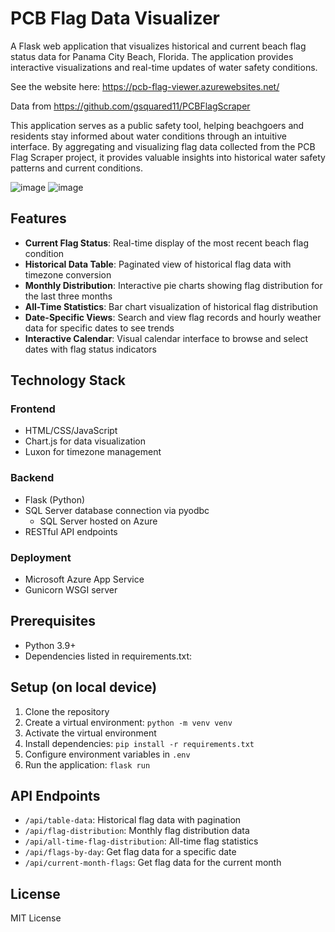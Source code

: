 # PCB Flag Data Visualizer

A Flask web application that visualizes historical and current beach flag status data for Panama City Beach, Florida. The application provides interactive visualizations and real-time updates of water safety conditions.

See the website here: https://pcb-flag-viewer.azurewebsites.net/

Data from https://github.com/gsquared11/PCBFlagScraper

This application serves as a public safety tool, helping beachgoers and residents stay informed about water conditions through an intuitive interface. By aggregating and visualizing flag data collected from the PCB Flag Scraper project, it provides valuable insights into historical water safety patterns and current conditions.

![image](https://github.com/user-attachments/assets/56490105-6e2d-4363-ab95-b0d2c1baa6fb)
![image](https://github.com/user-attachments/assets/cb6f0c33-1f7f-44ff-ae60-6e0ad4af6a6c)




## Features

- **Current Flag Status**: Real-time display of the most recent beach flag condition
- **Historical Data Table**: Paginated view of historical flag data with timezone conversion
- **Monthly Distribution**: Interactive pie charts showing flag distribution for the last three months
- **All-Time Statistics**: Bar chart visualization of historical flag distribution
- **Date-Specific Views**: Search and view flag records and hourly weather data for specific dates to see trends
- **Interactive Calendar**: Visual calendar interface to browse and select dates with flag status indicators

## Technology Stack

### Frontend
- HTML/CSS/JavaScript
- Chart.js for data visualization
- Luxon for timezone management

### Backend
- Flask (Python)
- SQL Server database connection via pyodbc
  - SQL Server hosted on Azure
- RESTful API endpoints

### Deployment
- Microsoft Azure App Service
- Gunicorn WSGI server

## Prerequisites
- Python 3.9+
- Dependencies listed in requirements.txt:
  
## Setup (on local device)
1. Clone the repository
2. Create a virtual environment: `python -m venv venv`
3. Activate the virtual environment
4. Install dependencies: `pip install -r requirements.txt`
5. Configure environment variables in `.env`
6. Run the application: `flask run`

## API Endpoints
- `/api/table-data`: Historical flag data with pagination
- `/api/flag-distribution`: Monthly flag distribution data
- `/api/all-time-flag-distribution`: All-time flag statistics
- `/api/flags-by-day`: Get flag data for a specific date
- `/api/current-month-flags`: Get flag data for the current month

## License
MIT License


